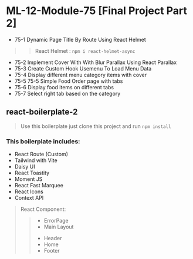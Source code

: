 # ML-12-Module-75 [Final Project Part 2]

* 75-1 Dynamic Page Title By Route Using React Helmet
>> React Helmet : `npm i react-helmet-async`
* 75-2 Implement Cover With With Blur Parallax Using React Parallax
* 75-3 Create Custom Hook Usemenu To Load Menu Data
* 75-4 Display different menu category items with cover
* 75-5 75-5 Simple Food Order page with tabs
* 75-6 Display food items on different tabs
* 75-7 Select right tab based on the category



## react-boilerplate-2

> Use this boilerplate just clone this project and run `npm install`

### This boilerplate includes:

* React Route (Custom)
* Tailwind with Vite
* Daisy UI
* React Toastity
* Moment JS
* React Fast Marquee
* React Icons
* Context API

> React Component:
>> - ErrorPage
>> - Main Layout
>> + Header
>> + Home
>> + Footer
